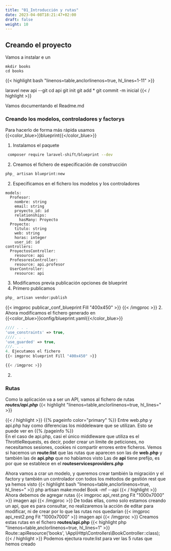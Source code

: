 ```yaml
---
title: "01_Introducción y rutas"
date: 2023-04-08T18:21:47+02:00
draft: false
weight: 10
---
```

## Creando el proyecto
Vamos a instalar e un 
```shell
mkdir books
cd books

```

{{< highlight bash "linenos=table,anclorlinenos=true, hl_lines=1-11" >}}

laravel new api --git
cd api
git init
git add *
git commit -m inicial
{{< / highlight >}}

Vamos documentando el Readme.md

### Creando los modelos, controladores y factorys
Para hacerlo de forma más rápida usamos  {{<color_blue>}}blueprint{{</color_blue>}}
1. Instalamos el paquete
```bash
 composer require laravel-shift/blueprint --dev
```
2. Creamos el fichero de especificación de construcción
```bash 
php_ artisan blueprint:new
```
2. Especificamos en el fichero los modelos y los controladores
```ỳaml
models:
  Profesor:
    nombre: string
    email: string
    proyecto_id: id
    relationships:
      hasMany: Proyecto
  Proyecto:
    titulo: string
    web: string
    horas: integer
    user_id: id
controllers:
  ProyectosController:
    resource: api
  ProfesoresController:
    resource: api.profesor
  UserController:
    resource: api 
```
3. Modificamos previa publicación opciones de blueprint
 1. Primero publicamos
```bash
php_ artisan vendor:publish
```
{{< imgproc publicar_conf_blueprint Fill "400x450" >}}
{{< /imgproc >}}
 2. Ahora modificamos el fichero generado en {{<color_blue>}}config/blueprint.yaml{{</color_blue>}}
```php
//// . . . 
'use_constraints' => true,
////. . .
'use_guarded' => true,
///. . .
4. Ejecutamos el fichero
{{< imgproc blueprint Fill "400x450" >}}

{{< /imgproc >}}
```
2. 

### Rutas
Como la aplicación va a ser un API, vamos al fichero de rutas ***routes/api.php***
{{< highlight  "linenos=table,anclorlinenos=true, hl_lines=" >}}

{{< / highlight >}}
{{% pageinfo color="primary" %}}
Entre web.php y api.php hay como diferencias los middeleware que se utilizan. Esto se puede ver en 
{{% /pageinfo %}}   
En el caso de api.php, casi el único middleware que utiliza es el ThrottleRequests, es decir, poder crear un límite de peticiones, no necesitamos sesiones, cookies ni compartir errores entre ficheros.
Vemos si hacemos un **route:list** que las rutas que aparecen son las de **web.php** y también las de **api.php** que no habíamos visto
Las de **api** tiene prefijo, es por que se establece en el **routeservicesproviders.php**

Ahora vamos a crar un modelo, y queremos crear también la migración y el factory y también un controlador con todos los métodos de gestión rest que ya  hemos visto
{{< highlight bash "linenos=table,anclorlinenos=true, hl_lines=" >}}
php artisan make:model Book -mf --api
{{< / highlight >}}
Ahora debemos de agregar rutas
{{< imgproc api_rest.png Fit "1000x7000" >}}
imagen api
{{< /imgproc >}}
De todas ellas, como solo estamos creando un api, que es para consultar, no realizaremos la acción de editar para modificar, ni de crear por lo que las rutas nos quedarían
{{< imgproc api_rest2.png Fit "1000x7000" >}}
imagen api
{{< /imgproc >}}
Creamos estas rutas en el fichero **routes/api.php**
{{< highlight php "linenos=table,anclorlinenos=true, hl_lines=1" >}}
Route::apiResource('books', \App\Http\Controllers\BookController::class);
{{< / highlight >}}
Podemos ejectura route:list para ver las 5 rutas que hemos creado

